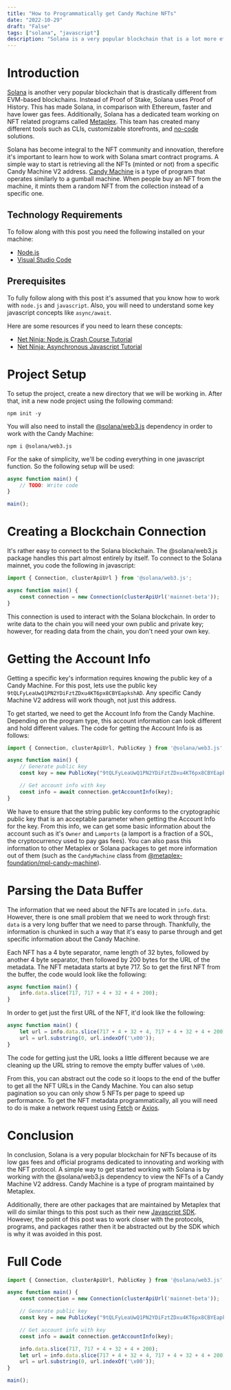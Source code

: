 ```yaml
---
title: "How to Programmatically get Candy Machine NFTs"
date: "2022-10-29"
draft: "False"
tags: ["solana", "javascript"]
description: "Solana is a very popular blockchain that is a lot more efficient that Ethereum.  The lower gas fees and higher transaction throughput made it ideal for NFTs and innovations surrounding them.  In this post, we'll learn how to programmatically retrieve NFT data using node and @solana/web3.js."
---
```


# Introduction

[Solana](https://solana.com/) is another very popular blockchain that is drastically different from EVM-based blockchains.  Instead of Proof of Stake, Solana uses Proof of History.  This has made Solana, in comparison with Ethereum, faster and have lower gas fees.  Additionally, Solana has a dedicated team working on NFT related programs called [Metaplex](https://www.metaplex.com/).  This team has created many different tools such as CLIs, customizable storefronts, and [no-code](https://studio.metaplex.com/) solutions.

Solana has become integral to the NFT community and innovation, therefore it's important to learn how to work with Solana smart contract programs.  A simple way to start is retrieving all the NFTs (minted or not) from a specific Candy Machine V2 address.  [Candy Machine](https://docs.metaplex.com/programs/candy-machine/overview) is a type of program that operates similarly to a gumball machine.  When people buy an NFT from the machine, it mints them a random NFT from the collection instead of a specific one.

## Technology Requirements

To follow along with this post you need the following installed on your machine:

- [Node.js](https://nodejs.org/en/download/)
- [Visual Studio Code](https://code.visualstudio.com/Download)

## Prerequisites

To fully follow along with this post it's assumed that you know how to work with ```node.js``` and ```javascript```.  Also, you will need to understand some key javascript concepts like ```async/await```.

Here are some resources if you need to learn these concepts:

- [Net Ninja: Node.js Crash Course Tutorial](https://www.youtube.com/playlist?list=PL4cUxeGkcC9jsz4LDYc6kv3ymONOKxwBU)
- [Net Ninja: Asynchronous Javascript Tutorial](https://www.youtube.com/playlist?list=PL4cUxeGkcC9jx2TTZk3IGWKSbtugYdrlu)

# Project Setup

To setup the project, create a new directory that we will be working in.  After that, init a new node project using the following command:

```
npm init -y
```

You will also need to install the [@solana/web3.js](https://www.npmjs.com/package/@solana/web3.js) dependency in order to work with the Candy Machine:

```
npm i @solana/web3.js
```

For the sake of simplicity, we'll be coding everything in one javascript function.  So the following setup will be used:

```javascript
async function main() {
    // TODO: Write code
}

main();
```

# Creating a Blockchain Connection

It's rather easy to connect to the Solana blockchain.  The @solana/web3.js package handles this part almost entirely by itself.  To connect to the Solana mainnet, you code the following in javascript:

```javascript
import { Connection, clusterApiUrl } from '@solana/web3.js';

async function main() {
    const connection = new Connection(clusterApiUrl('mainnet-beta'));
}
```

This connection is used to interact with the Solana blockchain.  In order to write data to the chain you will need your own public and private key; however, for reading data from the chain, you don't need your own key.

# Getting the Account Info

Getting a specific key's information requires knowing the public key of a Candy Machine.  For this post, lets use the public key ```9tQLFyLeaUwQ1PN2YDiFztZDxu4KT6px8CBYEapkshAD```.  Any specific Candy Machine V2 address will work though, not just this address.

To get started, we need to get the Account Info from the Candy Machine.  Depending on the program type, this account information can look different and hold different values.  The code for getting the Account Info is as follows:

```javascript
import { Connection, clusterApiUrl, PublicKey } from '@solana/web3.js';

async function main() {
    // Generate public key
    const key = new PublicKey("9tQLFyLeaUwQ1PN2YDiFztZDxu4KT6px8CBYEapkshAD");

    // Get account info with key
    const info = await connection.getAccountInfo(key);
}
```

We have to ensure that the string public key conforms to the cryptographic public key that is an acceptable parameter when getting the Account Info for the key.  From this info, we can get some basic information about the account such as it's ```Owner``` and ```Lamports``` (a lamport is a fraction of a SOL, the cryptocurrency used to pay gas fees).  You can also pass this information to other Metaplex or Solana packages to get more information out of them (such as the ```CandyMachine``` class from [@metaplex-foundation/mpl-candy-machine](https://www.npmjs.com/package/@metaplex-foundation/mpl-candy-machine)).

# Parsing the Data Buffer

The information that we need about the NFTs are located in ```info.data```.  However, there is one small problem that we need to work through first: ```data``` is a very long buffer that we need to parse through.  Thankfully, the information is chunked in such a way that it's easy to parse through and get specific information about the Candy Machine.

Each NFT has a 4 byte separator, name length of 32 bytes, followed by another 4 byte separator, then followed by 200 bytes for the URL of the metadata.  The NFT metadata starts at byte 717.  So to get the first NFT from the buffer, the code would look like the following:

```javascript
async function main() {
    info.data.slice(717, 717 + 4 + 32 + 4 + 200);
}
```

In order to get just the first URL of the NFT, it'd look like the following:

```javascript
async function main() {
    let url = info.data.slice(717 + 4 + 32 + 4, 717 + 4 + 32 + 4 + 200).toString();
    url = url.substring(0, url.indexOf('\x00'));
}
```

The code for getting just the URL looks a little different because we are cleaning up the URL string to remove the empty buffer values of ```\x00```.

From this, you can abstract out the code so it loops to the end of the buffer to get all the NFT URLs in the Candy Machine.  You can also setup pagination so you can only show 5 NFTs per page to speed up performance.  To get the NFT metadata programmatically, all you will need to do is make a network request using [Fetch](https://developer.mozilla.org/en-US/docs/Web/API/Fetch_API) or [Axios](https://www.npmjs.com/package/axios).

# Conclusion

In conclusion, Solana is a very popular blockchain for NFTs because of its low gas fees and official programs dedicated to innovating and working with the NFT protocol.  A simple way to get started working with Solana is by working with the @solana/web3.js dependency to view the NFTs of a Candy Machine V2 address.  Candy Machine is a type of program maintained by Metaplex.

Additionally, there are other packages that are maintained by Metaplex that will do similar things to this post such as their new [Javascript SDK](https://github.com/metaplex-foundation/js).  However, the point of this post was to work closer with the protocols, programs, and packages rather then it be abstracted out by the SDK which is why it was avoided in this post.

# Full Code

```javascript
import { Connection, clusterApiUrl, PublicKey } from '@solana/web3.js';

async function main() {
    const connection = new Connection(clusterApiUrl('mainnet-beta'));

    // Generate public key
    const key = new PublicKey("9tQLFyLeaUwQ1PN2YDiFztZDxu4KT6px8CBYEapkshAD");

    // Get account info with key
    const info = await connection.getAccountInfo(key);

    info.data.slice(717, 717 + 4 + 32 + 4 + 200);
    let url = info.data.slice(717 + 4 + 32 + 4, 717 + 4 + 32 + 4 + 200).toString();
    url = url.substring(0, url.indexOf('\x00'));
}

main();
```